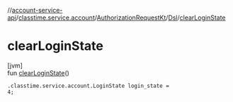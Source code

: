 //[account-service-api](../../../../index.md)/[classtime.service.account](../../index.md)/[AuthorizationRequestKt](../index.md)/[Dsl](index.md)/[clearLoginState](clear-login-state.md)

# clearLoginState

[jvm]\
fun [clearLoginState](clear-login-state.md)()

<code>.classtime.service.account.LoginState login_state = 4;</code>
